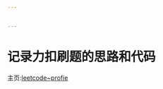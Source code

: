 ```yaml
---


---
```


<h1 id="记录力扣刷题的思路和代码"><span class="prefix"></span>记录力扣刷题的思路和代码<span class="suffix"></span></h1>
<p>主页:<a href="https://leetcode.cn/u/pedantic-zhukovskysxx/">leetcode~profie</a></p>

